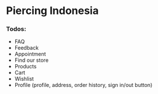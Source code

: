 # Piercing Indonesia

### Todos:

- FAQ
- Feedback
- Appointment
- Find our store
- Products
- Cart
- Wishlist
- Profile (profile, address, order history, sign in/out button)
